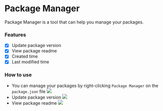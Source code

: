 # Package Manager

Package Manager is a tool that can help you manage your packages.

### Features

- [x] Update package version
- [x] View package readme
- [x] Created time
- [x] Last modified time

### How to use
- You can manage your packages by right-clicking `Package Manager` on the `package.json` file
![](https://img.alicdn.com/imgextra/i4/O1CN0168Vbfb1DKGvu3FiyW_!!6000000000197-0-tps-2080-1676.jpg)
- Update package version
![](https://img.alicdn.com/imgextra/i2/O1CN01PpsKUI1QZvTXfi8dq_!!6000000001991-0-tps-2166-1582.jpg)
- View package readme
![](https://img.alicdn.com/imgextra/i3/O1CN01EHh3yU24a0AdnXbIr_!!6000000007406-0-tps-2218-1600.jpg)